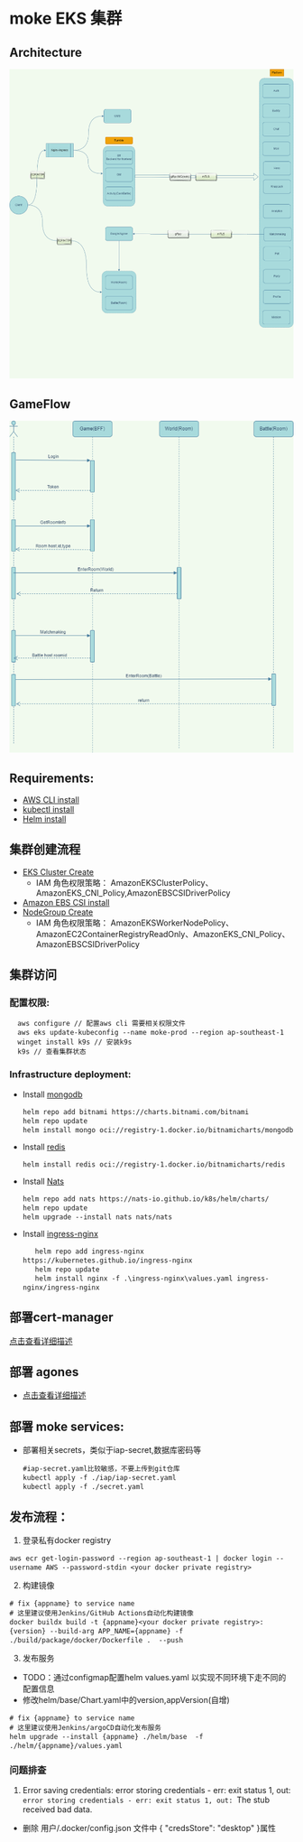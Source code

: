 # moke EKS 集群

## Architecture

![image](./draws/moke.drawio.png)

## GameFlow

![image](./draws/gameflow.drawio.png)

## Requirements:

* [AWS CLI install](https://docs.aws.amazon.com/zh_cn/cli/latest/userguide/cli-chap-configure.html)
* [kubectl install](https://docs.aws.amazon.com/zh_cn/eks/latest/userguide/create-kubeconfig.html)
* [Helm install](https://helm.sh/docs/intro/install/)

## 集群创建流程

* [EKS Cluster Create](https://docs.aws.amazon.com/zh_cn/eks/latest/userguide/create-cluster.html)
    * IAM 角色权限策略： AmazonEKSClusterPolicy、AmazonEKS_CNI_Policy,AmazonEBSCSIDriverPolicy
* [Amazon EBS CSI install](https://docs.aws.amazon.com/zh_cn/eks/latest/userguide/ebs-csi.html)
* [NodeGroup Create](https://docs.aws.amazon.com/zh_cn/eks/latest/userguide/create-managed-node-group.html)
    * IAM 角色权限策略：
      AmazonEKSWorkerNodePolicy、AmazonEC2ContainerRegistryReadOnly、AmazonEKS_CNI_Policy、AmazonEBSCSIDriverPolicy

## 集群访问

### 配置权限:

 ```shell
   aws configure // 配置aws cli 需要相关权限文件
   aws eks update-kubeconfig --name moke-prod --region ap-southeast-1
   winget install k9s // 安装k9s
   k9s // 查看集群状态
 ```

### Infrastructure deployment:

* Install [mongodb](https://artifacthub.io/packages/helm/bitnami/mongodb)
   ```shell
   helm repo add bitnami https://charts.bitnami.com/bitnami
   helm repo update 
   helm install mongo oci://registry-1.docker.io/bitnamicharts/mongodb 
    ```
* Install [redis](https://artifacthub.io/packages/helm/bitnami/redis)
   ```shell
   helm install redis oci://registry-1.docker.io/bitnamicharts/redis 
    ```
* Install [Nats](https://artifacthub.io/packages/helm/bitnami/nats)
   ```shell
   helm repo add nats https://nats-io.github.io/k8s/helm/charts/
   helm repo update 
   helm upgrade --install nats nats/nats
    ```
* Install [ingress-nginx](https://artifacthub.io/packages/helm/ingress-nginx/ingress-nginx)
    ```shell
       helm repo add ingress-nginx https://kubernetes.github.io/ingress-nginx
       helm repo update 
       helm install nginx -f .\ingress-nginx\values.yaml ingress-nginx/ingress-nginx 
    ```

## 部署cert-manager

[点击查看详细描述](./cert-manager/readme.md)

## 部署 agones

* [点击查看详细描述](./agones/readme.md)

## 部署 moke services:

* 部署相关secrets，类似于iap-secret,数据库密码等
   ```shell
   #iap-secret.yaml比较敏感，不要上传到git仓库
   kubectl apply -f ./iap/iap-secret.yaml
   kubectl apply -f ./secret.yaml
   ```

## 发布流程：

1. 登录私有docker registry

```shell
aws ecr get-login-password --region ap-southeast-1 | docker login --username AWS --password-stdin <your docker private registry>
```

2. 构建镜像

```shell
# fix {appname} to service name
# 这里建议使用Jenkins/GitHub Actions自动化构建镜像
docker buildx build -t {appname}<your docker private registry>:{version} --build-arg APP_NAME={appname} -f ./build/package/docker/Dockerfile .  --push
```

3. 发布服务

* TODO：通过configmap配置helm values.yaml 以实现不同环境下走不同的配置信息
* 修改helm/base/Chart.yaml中的version,appVersion(自增)

```shell
# fix {appname} to service name
# 这里建议使用Jenkins/argoCD自动化发布服务
helm upgrade --install {appname} ./helm/base  -f ./helm/{appname}/values.yaml 
```

### 问题排查

1. Error saving credentials: error storing credentials - err: exit status 1,
   out: `error storing credentials - err: exit status 1, out: `The stub received bad data.

* 删除 用户/.docker/config.json 文件中 { "credsStore": "desktop" }属性